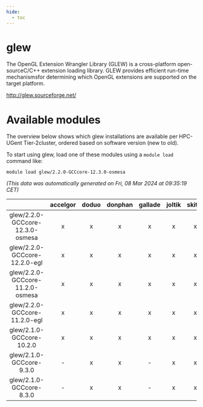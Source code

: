 ```yaml
---
hide:
  - toc
---
```


glew
====


The OpenGL Extension Wrangler Library (GLEW) is a cross-platform open-sourceC/C++ extension loading library. GLEW provides efficient run-time mechanismsfor determining which OpenGL extensions are supported on the target platform.

http://glew.sourceforge.net/
# Available modules


The overview below shows which glew installations are available per HPC-UGent Tier-2cluster, ordered based on software version (new to old).

To start using glew, load one of these modules using a `module load` command like:

```shell
module load glew/2.2.0-GCCcore-12.3.0-osmesa
```

*(This data was automatically generated on Fri, 08 Mar 2024 at 09:35:19 CET)*  

| |accelgor|doduo|donphan|gallade|joltik|skitty|
| :---: | :---: | :---: | :---: | :---: | :---: | :---: |
|glew/2.2.0-GCCcore-12.3.0-osmesa|x|x|x|x|x|x|
|glew/2.2.0-GCCcore-12.2.0-egl|x|x|x|x|x|x|
|glew/2.2.0-GCCcore-11.2.0-osmesa|x|x|x|x|x|x|
|glew/2.2.0-GCCcore-11.2.0-egl|x|x|x|x|x|x|
|glew/2.1.0-GCCcore-10.2.0|x|x|x|x|x|x|
|glew/2.1.0-GCCcore-9.3.0|-|x|x|-|x|x|
|glew/2.1.0-GCCcore-8.3.0|-|x|x|-|x|x|
